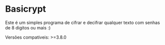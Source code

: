 # Basicrypt

Este é um simples programa de cifrar e decifrar qualquer texto com senhas de 8 digitos ou mais :)

Versões compativeis: >=3.8.0
